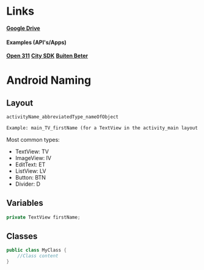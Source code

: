 # Links

[**Google Drive**](https://drive.google.com/drive/u/1/folders/0B1BRLbQsTrIcV2NYVmMzc0QtSEk "Group Google Drive")

#### Examples (API's/Apps)
[**Open 311**](http://www.open311.org/ "American app example")
[**City SDK**](https://www.citysdk.eu/ "European App/SDK example")
[**Buiten Beter**](http://buitenbeter.nl/ "Nederlandse app voor het melden van problemen (beste voorbeeld)")

# Android Naming

## Layout

```xml
activityName_abbreviatedType_nameOfObject

Example: main_TV_firstName (for a TextView in the activity_main layout meant for first names)
```

Most common types:
- TextView: TV
- ImageView: IV
- EditText: ET
- ListView: LV
- Button: BTN
- Divider: D

## Variables

```java
private TextView firstName;
```

## Classes

```java
public class MyClass {
	//Class content
}
```